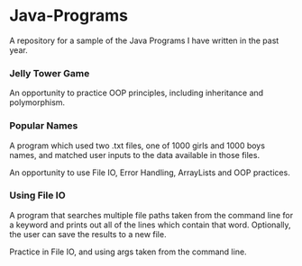 # Java-Programs
A repository for a sample of the Java Programs I have written in the past year.


### Jelly Tower Game
An opportunity to practice OOP principles, including inheritance and polymorphism.

### Popular Names 
A program which used two .txt files, one of 1000 girls and 1000 boys names, and matched user inputs to the data available in those files.

An opportunity to use File IO, Error Handling, ArrayLists and OOP practices.

### Using File IO
A program that searches multiple file paths taken from the command line for a keyword and prints out all of the lines which contain that word. Optionally, the user can save the results to a new file.

Practice in File IO, and using args taken from the command line.

